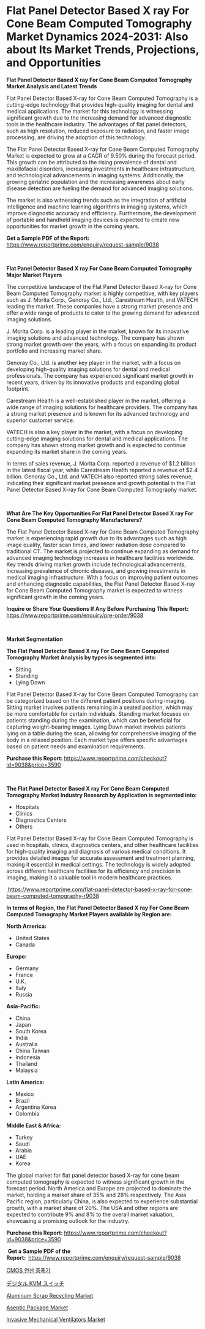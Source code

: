 <p><h1>Flat Panel Detector Based X ray For Cone Beam Computed Tomography Market Dynamics 2024-2031: Also about Its Market Trends, Projections, and Opportunities</h1></p><p><strong>Flat Panel Detector Based X ray For Cone Beam Computed Tomography Market Analysis and Latest Trends</strong></p>
<p><p>Flat Panel Detector Based X-ray for Cone Beam Computed Tomography is a cutting-edge technology that provides high-quality imaging for dental and medical applications. The market for this technology is witnessing significant growth due to the increasing demand for advanced diagnostic tools in the healthcare industry. The advantages of flat panel detectors, such as high resolution, reduced exposure to radiation, and faster image processing, are driving the adoption of this technology.</p><p>The Flat Panel Detector Based X-ray for Cone Beam Computed Tomography Market is expected to grow at a CAGR of 9.50% during the forecast period. This growth can be attributed to the rising prevalence of dental and maxillofacial disorders, increasing investments in healthcare infrastructure, and technological advancements in imaging systems. Additionally, the growing geriatric population and the increasing awareness about early disease detection are fueling the demand for advanced imaging solutions.</p><p>The market is also witnessing trends such as the integration of artificial intelligence and machine learning algorithms in imaging systems, which improve diagnostic accuracy and efficiency. Furthermore, the development of portable and handheld imaging devices is expected to create new opportunities for market growth in the coming years.</p></p>
<p><strong>Get a Sample PDF of the Report:&nbsp;</strong> <a href="https://www.reportprime.com/enquiry/request-sample/9038">https://www.reportprime.com/enquiry/request-sample/9038</a></p>
<p>&nbsp;</p>
<p><strong>Flat Panel Detector Based X ray For Cone Beam Computed Tomography Major Market Players</strong></p>
<p><p>The competitive landscape of the Flat Panel Detector Based X-ray for Cone Beam Computed Tomography market is highly competitive, with key players such as J. Morita Corp., Genoray Co., Ltd., Carestream Health, and VATECH leading the market. These companies have a strong market presence and offer a wide range of products to cater to the growing demand for advanced imaging solutions.</p><p>J. Morita Corp. is a leading player in the market, known for its innovative imaging solutions and advanced technology. The company has shown strong market growth over the years, with a focus on expanding its product portfolio and increasing market share. </p><p>Genoray Co., Ltd. is another key player in the market, with a focus on developing high-quality imaging solutions for dental and medical professionals. The company has experienced significant market growth in recent years, driven by its innovative products and expanding global footprint.</p><p>Carestream Health is a well-established player in the market, offering a wide range of imaging solutions for healthcare providers. The company has a strong market presence and is known for its advanced technology and superior customer service.</p><p>VATECH is also a key player in the market, with a focus on developing cutting-edge imaging solutions for dental and medical applications. The company has shown strong market growth and is expected to continue expanding its market share in the coming years.</p><p>In terms of sales revenue, J. Morita Corp. reported a revenue of $1.2 billion in the latest fiscal year, while Carestream Health reported a revenue of $2.4 billion. Genoray Co., Ltd. and VATECH also reported strong sales revenue, indicating their significant market presence and growth potential in the Flat Panel Detector Based X-ray for Cone Beam Computed Tomography market.</p></p>
<p>&nbsp;</p>
<p><strong>What Are The Key Opportunities For Flat Panel Detector Based X ray For Cone Beam Computed Tomography Manufacturers?</strong></p>
<p><p>The Flat Panel Detector Based X-ray for Cone Beam Computed Tomography market is experiencing rapid growth due to its advantages such as high image quality, faster scan times, and lower radiation dose compared to traditional CT. The market is projected to continue expanding as demand for advanced imaging technology increases in healthcare facilities worldwide. Key trends driving market growth include technological advancements, increasing prevalence of chronic diseases, and growing investments in medical imaging infrastructure. With a focus on improving patient outcomes and enhancing diagnostic capabilities, the Flat Panel Detector Based X-ray for Cone Beam Computed Tomography market is expected to witness significant growth in the coming years.</p></p>
<p><strong>Inquire or Share Your Questions If Any Before Purchasing This Report:</strong> <a href="https://www.reportprime.com/enquiry/pre-order/9038">https://www.reportprime.com/enquiry/pre-order/9038</a></p>
<p>&nbsp;</p>
<p><strong>Market Segmentation</strong></p>
<p><strong>The Flat Panel Detector Based X ray For Cone Beam Computed Tomography Market Analysis by types is segmented into:</strong></p>
<p><ul><li>Sitting</li><li>Standing</li><li>Lying Down</li></ul></p>
<p><p>Flat Panel Detector Based X-ray for Cone Beam Computed Tomography can be categorized based on the different patient positions during imaging. Sitting market involves patients remaining in a seated position, which may be more comfortable for certain individuals. Standing market focuses on patients standing during the examination, which can be beneficial for capturing weight-bearing images. Lying Down market involves patients lying on a table during the scan, allowing for comprehensive imaging of the body in a relaxed position. Each market type offers specific advantages based on patient needs and examination requirements.</p></p>
<p><strong>Purchase this Report:&nbsp;</strong><a href="https://www.reportprime.com/checkout?id=9038&price=3590">https://www.reportprime.com/checkout?id=9038&price=3590</a></p>
<p>&nbsp;</p>
<p><strong>The Flat Panel Detector Based X ray For Cone Beam Computed Tomography Market Industry Research by Application is segmented into:</strong></p>
<p><ul><li>Hospitals</li><li>Clinics</li><li>Diagnostics Centers</li><li>Others</li></ul></p>
<p><p>Flat Panel Detector Based X-ray for Cone Beam Computed Tomography is used in hospitals, clinics, diagnostics centers, and other healthcare facilities for high-quality imaging and diagnosis of various medical conditions. It provides detailed images for accurate assessment and treatment planning, making it essential in medical settings. The technology is widely adopted across different healthcare facilities for its efficiency and precision in imaging, making it a valuable tool in modern healthcare practices.</p></p>
<p><a href="https://www.reportprime.com/flat-panel-detector-based-x-ray-for-cone-beam-computed-tomography-r9038">&nbsp;https://www.reportprime.com/flat-panel-detector-based-x-ray-for-cone-beam-computed-tomography-r9038</a></p>
<p><strong>In terms of Region, the Flat Panel Detector Based X ray For Cone Beam Computed Tomography Market Players available by Region are:</strong></p>
<p>
    <p> <strong> North America: </strong>
        <ul>
            <li>United States</li>
            <li>Canada</li>
        </ul>
        </p> 
    <p> <strong> Europe: </strong>
        <ul>
            <li>Germany</li>
            <li>France</li>
            <li>U.K.</li>
            <li>Italy</li>
            <li>Russia</li>
        </ul>
        </p> 
    <p> <strong> Asia-Pacific: </strong>
        <ul>
            <li>China</li>
            <li>Japan</li>
            <li>South Korea</li>
            <li>India</li>
            <li>Australia</li>
            <li>China Taiwan</li>
            <li>Indonesia</li>
            <li>Thailand</li>
            <li>Malaysia</li>
        </ul>
        </p> 
    <p> <strong> Latin America: </strong>
        <ul>
            <li>Mexico</li>
            <li>Brazil</li>
            <li>Argentina Korea</li>
            <li>Colombia</li>
        </ul>
        </p> 
    <p> <strong> Middle East & Africa: </strong>
        <ul>
            <li>Turkey</li>
            <li>Saudi</li>
            <li>Arabia</li>
            <li>UAE</li>
            <li>Korea</li>
        </ul>
    </p>
    </p>
<p><p>The global market for flat panel detector based X-ray for cone beam computed tomography is expected to witness significant growth in the forecast period. North America and Europe are projected to dominate the market, holding a market share of 35% and 28% respectively. The Asia Pacific region, particularly China, is also expected to experience substantial growth, with a market share of 20%. The USA and other regions are expected to contribute 9% and 8% to the overall market valuation, showcasing a promising outlook for the industry.</p></p>
<p><strong>Purchase this Report: </strong><a href="https://www.reportprime.com/checkout?id=9038&price=3590">https://www.reportprime.com/checkout?id=9038&price=3590</a></p>
<p>&nbsp;<strong>Get a Sample PDF of the Report:&nbsp;&nbsp;</strong><a href="https://www.reportprime.com/enquiry/request-sample/9038">https://www.reportprime.com/enquiry/request-sample/9038</a></p>
<p><strong></strong></p>
<p><p><a href="https://medium.com/@lucianmaluan2022/cmos-%EC%9A%B4%EC%98%81-%EC%A6%9D%ED%8F%AD%EA%B8%B0-%EC%8B%9C%EC%9E%A5-%EB%B6%84%EC%84%9D-%EA%B8%80%EB%A1%9C%EB%B2%8C-%EC%82%B0%EC%97%85-%EC%A0%84%EB%A7%9D-%EB%B0%8F-%EC%98%88%EC%B8%A1-2024%EB%85%84%EB%B6%80%ED%84%B0-2031%EB%85%84%EA%B9%8C%EC%A7%80-c1774c7a2c2f">CMOS 연산 증폭기</a></p><p><a href="https://github.com/dadanedu33/Market-Research-Report-List-1/blob/main/151396735343.md">デジタル KVM スイッチ</a></p><p><a href="https://www.linkedin.com/pulse/aluminum-scrap-recycling-market-size-examines-its-scope-primary-nyw4e?trackingId=hD0pxuRHLD1RZgQtARlApg%3D%3D">Aluminum Scrap Recycling Market</a></p><p><a href="https://issuu.com/reportprime-2/docs/aseptic-package-market-size-2030.pptx">Aseptic Package Market</a></p><p><a href="https://github.com/guneycigdem35/Market-Research-Report-List-2/blob/main/invasive-mechanical-ventilators-market.md">Invasive Mechanical Ventilators Market</a></p></p>